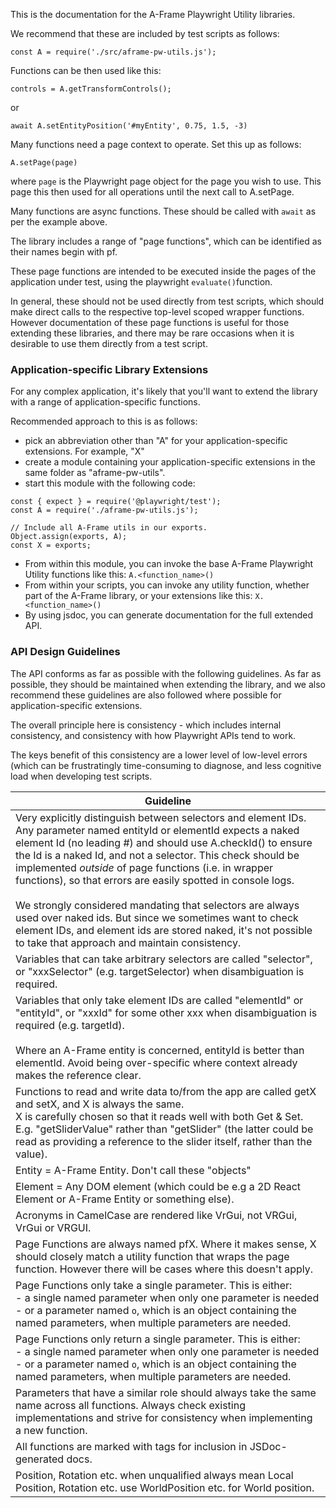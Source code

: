 This is the documentation for the A-Frame Playwright Utility libraries.

We recommend that these are included by test scripts as follows:

```
const A = require('./src/aframe-pw-utils.js');
```



Functions can be then used like this:

```
controls = A.getTransformControls();
```

or

```
await A.setEntityPosition('#myEntity', 0.75, 1.5, -3)
```



Many functions need a page context to operate.  Set this up as follows:

```
A.setPage(page)
```

where `page` is the Playwright page object for the page you wish to use.  This page this then used for all operations until the next call to A.setPage.

Many functions are async functions.  These should be called with `await` as per the example above.





The library includes a range of "page functions", which can be identified as their names begin with pf.

These page functions are intended to be executed inside the pages of the application under test, using the playwright `evaluate()`function.

In general, these should not be used directly from test scripts, which should make direct calls to the respective top-level scoped wrapper functions.  However documentation of these page functions is useful for those extending these libraries, and there may be rare occasions when it is desirable to use them directly from a test script.



### Application-specific Library Extensions

For any complex application, it's likely that you'll want to extend the library with a range of application-specific functions.

Recommended approach to this is as follows:

- pick an abbreviation other than "A" for your application-specific extensions.  For example, "X"
- create a module containing your application-specific extensions in the same folder as "aframe-pw-utils".
- start this module with the following code:

```
const { expect } = require('@playwright/test');
const A = require('./aframe-pw-utils.js');

// Include all A-Frame utils in our exports.
Object.assign(exports, A);
const X = exports;
```

- From within this module, you can invoke the base A-Frame Playwright Utility functions like this: `A.<function_name>()`
- From within your scripts, you can invoke any utility function, whether part of the A-Frame library, or your extensions like this: `X.<function_name>()`
- By using jsdoc, you can generate documentation for the full extended API.



### API Design Guidelines

The API conforms as far as possible with the following guidelines.  As far as possible, they should be maintained when extending the library, and we also recommend these guidelines are also followed where possible for application-specific extensions.

The overall principle here is consistency - which includes internal consistency, and consistency with how Playwright APIs tend to work.

The keys benefit of this consistency are a lower level of low-level errors (which can be frustratingly time-consuming to diagnose, and less cognitive load when developing test scripts.



| Guideline                                                    |
| ------------------------------------------------------------ |
| Very explicitly distinguish between selectors and element IDs.  Any parameter named entityId or elementId expects a naked element Id (no leading #) and should use A.checkId() to ensure the Id is a naked Id, and not a selector.  This check should be implemented *outside* of page functions (i.e. in wrapper functions), so that errors are easily spotted in console logs.<br /><br />We strongly considered mandating that selectors are always used over naked ids.  But since we sometimes want to check element IDs, and element ids are stored naked, it's not possible to take that approach and maintain consistency. |
| Variables that can take arbitrary selectors are called "selector", or "xxxSelector" (e.g. targetSelector) when disambiguation is required. |
| Variables that only take element IDs are called "elementId" or "entityId", or "xxxId" for some other xxx when disambiguation is required (e.g. targetId).<br /><br />Where an A-Frame entity is concerned, entityId is better than elementId.  Avoid being over-specific where context already makes the reference clear. |
| Functions to read and write data to/from the app are called getX and setX, and X is always the same.<br />X is carefully chosen so that it reads well with both Get & Set.  E.g. "getSliderValue" rather than "getSlider" (the latter could be read as providing a reference to the slider itself, rather than the value). |
| Entity = A-Frame Entity.  Don't call these "objects"         |
| Element = Any DOM element (which could be e.g a 2D React Element or A-Frame Entity or something else). |
| Acronyms in CamelCase are rendered like VrGui, not VRGui, VrGui or VRGUI. |
| Page Functions are always named pfX.  Where it makes sense, X should closely match a utility function that wraps the page function.  However there will be cases where this doesn't apply. |
| Page Functions only take a single parameter.  This is either:<br />- a single named parameter when only one parameter is needed<br />- or a parameter named `o`, which is an object containing the named parameters, when multiple parameters are needed. |
| Page Functions only return a single parameter.    This is either:<br />- a single named parameter when only one parameter is needed<br />- or a parameter named `o`, which is an object containing the named parameters, when multiple parameters are needed. |
| Parameters that have a similar role should always take the same name across all functions.  Always check existing implementations and strive for consistency when implementing a new function. |
| All functions are marked with tags for inclusion in JSDoc-generated docs. |
| Position, Rotation etc. when unqualified always mean Local Position, Rotation etc.  use WorldPosition etc. for World position. |



